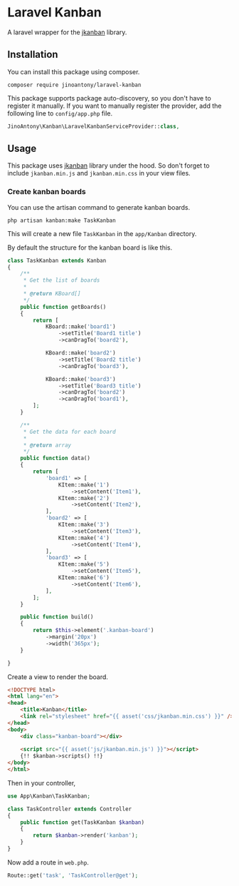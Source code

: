 # Laravel Kanban

A laravel wrapper for the [jkanban](https://github.com/riktar/jkanban) library.

## Installation

You can install this package using composer.

```shell
composer require jinoantony/laravel-kanban
```

This package supports package auto-discovery, so you don't have to register it manually. If you want to manually register the provider, add the following line to `config/app.php` file.

```php
JinoAntony\Kanban\LaravelKanbanServiceProvider::class,
```

## Usage

This package uses [jkanban](https://github.com/riktar/jkanban) library under the hood. So don't forget to include `jkanban.min.js` and `jkanban.min.css` in your view files.

### Create kanban boards

You can use the artisan command to generate kanban boards.

```shell
php artisan kanban:make TaskKanban
```

This will create a new file `TaskKanban` in the `app/Kanban` directory.

By default the structure for the kanban board is like this.

```php
class TaskKanban extends Kanban
{
    /**
     * Get the list of boards
     *
     * @return KBoard[]
     */
    public function getBoards()
    {
        return [
            KBoard::make('board1')
                ->setTitle('Board1 title')
                ->canDragTo('board2'),

            KBoard::make('board2')
                ->setTitle('Board2 title')
                ->canDragTo('board3'),

            KBoard::make('board3')
                ->setTitle('Board3 title')
                ->canDragTo('board2')
                ->canDragTo('board1'),
        ];
    }

    /**
     * Get the data for each board
     *
     * @return array
     */
    public function data()
    {
        return [
            'board1' => [
                KItem::make('1')
                    ->setContent('Item1'),
                KItem::make('2')
                    ->setContent('Item2'),
            ],
            'board2' => [
                KItem::make('3')
                    ->setContent('Item3'),
                KItem::make('4')
                    ->setContent('Item4'),
            ],
            'board3' => [
                KItem::make('5')
                    ->setContent('Item5'),
                KItem::make('6')
                    ->setContent('Item6'),
            ],
        ];
    }

    public function build()
    {
        return $this->element('.kanban-board')
            ->margin('20px')
            ->width('365px');
    }

}
```

Create a view to render the board.

```html
<!DOCTYPE html>
<html lang="en">
<head>
    <title>Kanban</title>
    <link rel="stylesheet" href="{{ asset('css/jkanban.min.css') }}" />
</head>
<body>
    <div class="kanban-board"></div>
    
    <script src="{{ asset('js/jkanban.min.js') }}"></script>
    {!! $kanban->scripts() !!}
</body>
</html>
```

Then in your controller,

```php
use App\Kanban\TaskKanban;

class TaskController extends Controller
{
    public function get(TaskKanban $kanban)
    {
        return $kanban->render('kanban');
    }
}
```

Now add a route in `web.php`.

```php
Route::get('task', 'TaskController@get');
```
